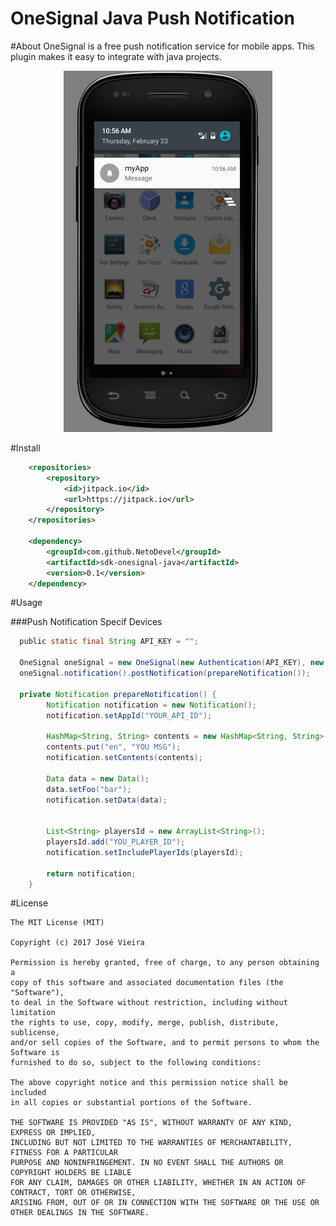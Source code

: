 # OneSignal Java Push Notification

#About
OneSignal is a free push notification service for mobile apps. 
This plugin makes it easy to integrate with java projects.

<p align="center">
  <img src="art/mob.png" alt="Push Notification" />
</p>

#Install

```xml
	<repositories>
		<repository>
		    <id>jitpack.io</id>
		    <url>https://jitpack.io</url>
		</repository>
	</repositories>

	<dependency>
	    <groupId>com.github.NetoDevel</groupId>
	    <artifactId>sdk-onesignal-java</artifactId>
	    <version>0.1</version>
	</dependency>

```
#Usage

###Push Notification Specif Devices
```java
  public static final String API_KEY = "";
  
  OneSignal oneSignal = new OneSignal(new Authentication(API_KEY), new ProdutionCommunicator());
  oneSignal.notification().postNotification(prepareNotification());
  
  private Notification prepareNotification() {
		Notification notification = new Notification();
		notification.setAppId("YOUR_API_ID");
		
		HashMap<String, String> contents = new HashMap<String, String>();
		contents.put("en", "YOU MSG");
		notification.setContents(contents);
		
		Data data = new Data();
		data.setFoo("bar");
		notification.setData(data);
		
		
		List<String> playersId = new ArrayList<String>();
		playersId.add("YOU_PLAYER_ID");
		notification.setIncludePlayerIds(playersId);
		
		return notification;
	}

```




#License

    The MIT License (MIT)

    Copyright (c) 2017 José Vieira 

    Permission is hereby granted, free of charge, to any person obtaining a 
    copy of this software and associated documentation files (the "Software"), 
    to deal in the Software without restriction, including without limitation 
    the rights to use, copy, modify, merge, publish, distribute, sublicense, 
    and/or sell copies of the Software, and to permit persons to whom the Software is 
    furnished to do so, subject to the following conditions:

    The above copyright notice and this permission notice shall be included 
    in all copies or substantial portions of the Software.

    THE SOFTWARE IS PROVIDED "AS IS", WITHOUT WARRANTY OF ANY KIND, EXPRESS OR IMPLIED, 
    INCLUDING BUT NOT LIMITED TO THE WARRANTIES OF MERCHANTABILITY, FITNESS FOR A PARTICULAR 
    PURPOSE AND NONINFRINGEMENT. IN NO EVENT SHALL THE AUTHORS OR COPYRIGHT HOLDERS BE LIABLE 
    FOR ANY CLAIM, DAMAGES OR OTHER LIABILITY, WHETHER IN AN ACTION OF CONTRACT, TORT OR OTHERWISE,
    ARISING FROM, OUT OF OR IN CONNECTION WITH THE SOFTWARE OR THE USE OR OTHER DEALINGS IN THE SOFTWARE.
